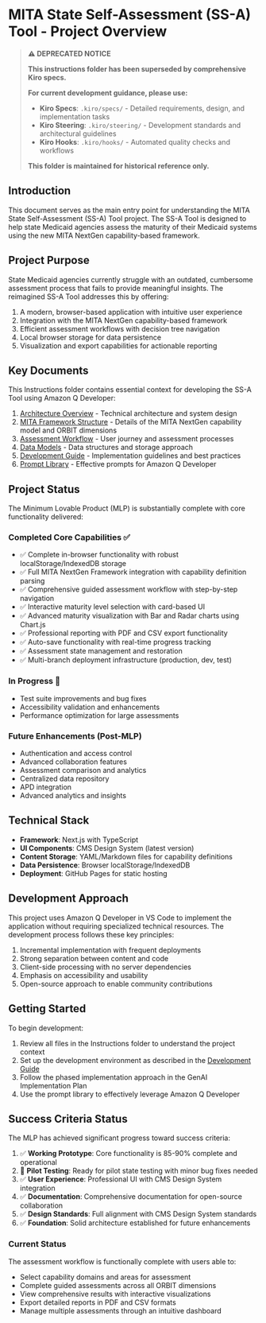 # MITA State Self-Assessment (SS-A) Tool - Project Overview

> **⚠️ DEPRECATED NOTICE**
> 
> **This instructions folder has been superseded by comprehensive Kiro specs.**
> 
> **For current development guidance, please use:**
> - **Kiro Specs**: `.kiro/specs/` - Detailed requirements, design, and implementation tasks
> - **Kiro Steering**: `.kiro/steering/` - Development standards and architectural guidelines  
> - **Kiro Hooks**: `.kiro/hooks/` - Automated quality checks and workflows
> 
> **This folder is maintained for historical reference only.**

## Introduction

This document serves as the main entry point for understanding the MITA State Self-Assessment (SS-A) Tool project. The SS-A Tool is designed to help state Medicaid agencies assess the maturity of their Medicaid systems using the new MITA NextGen capability-based framework.

## Project Purpose

State Medicaid agencies currently struggle with an outdated, cumbersome assessment process that fails to provide meaningful insights. The reimagined SS-A Tool addresses this by offering:

1. A modern, browser-based application with intuitive user experience
2. Integration with the MITA NextGen capability-based framework
3. Efficient assessment workflows with decision tree navigation
4. Local browser storage for data persistence
5. Visualization and export capabilities for actionable reporting

## Key Documents

This Instructions folder contains essential context for developing the SS-A Tool using Amazon Q Developer:

1. [Architecture Overview](architecture.md) - Technical architecture and system design
2. [MITA Framework Structure](mita_framework.md) - Details of the MITA NextGen capability model and ORBIT dimensions
3. [Assessment Workflow](assessment_workflow.md) - User journey and assessment processes
4. [Data Models](data_models.md) - Data structures and storage approach
5. [Development Guide](development_guide.md) - Implementation guidelines and best practices
6. [Prompt Library](prompt_library.md) - Effective prompts for Amazon Q Developer

## Project Status

The Minimum Lovable Product (MLP) is substantially complete with core functionality delivered:

### Completed Core Capabilities ✅

* ✅ Complete in-browser functionality with robust localStorage/IndexedDB storage
* ✅ Full MITA NextGen Framework integration with capability definition parsing
* ✅ Comprehensive guided assessment workflow with step-by-step navigation
* ✅ Interactive maturity level selection with card-based UI
* ✅ Advanced maturity visualization with Bar and Radar charts using Chart.js
* ✅ Professional reporting with PDF and CSV export functionality
* ✅ Auto-save functionality with real-time progress tracking
* ✅ Assessment state management and restoration
* ✅ Multi-branch deployment infrastructure (production, dev, test)

### In Progress 🚧

* Test suite improvements and bug fixes
* Accessibility validation and enhancements
* Performance optimization for large assessments

### Future Enhancements (Post-MLP)

* Authentication and access control
* Advanced collaboration features
* Assessment comparison and analytics
* Centralized data repository
* APD integration
* Advanced analytics and insights

## Technical Stack

* **Framework**: Next.js with TypeScript
* **UI Components**: CMS Design System (latest version)
* **Content Storage**: YAML/Markdown files for capability definitions
* **Data Persistence**: Browser localStorage/IndexedDB
* **Deployment**: GitHub Pages for static hosting

## Development Approach

This project uses Amazon Q Developer in VS Code to implement the application without requiring specialized technical resources. The development process follows these key principles:

1. Incremental implementation with frequent deployments
2. Strong separation between content and code
3. Client-side processing with no server dependencies
4. Emphasis on accessibility and usability
5. Open-source approach to enable community contributions

## Getting Started

To begin development:

1. Review all files in the Instructions folder to understand the project context
2. Set up the development environment as described in the [Development Guide](development_guide.md)
3. Follow the phased implementation approach in the GenAI Implementation Plan
4. Use the prompt library to effectively leverage Amazon Q Developer

## Success Criteria Status

The MLP has achieved significant progress toward success criteria:

1. ✅ **Working Prototype**: Core functionality is 85-90% complete and operational
2. 🚧 **Pilot Testing**: Ready for pilot state testing with minor bug fixes needed
3. ✅ **User Experience**: Professional UI with CMS Design System integration
4. ✅ **Documentation**: Comprehensive documentation for open-source collaboration
5. ✅ **Design Standards**: Full alignment with CMS Design System standards
6. ✅ **Foundation**: Solid architecture established for future enhancements

### Current Status
The assessment workflow is functionally complete with users able to:
- Select capability domains and areas for assessment
- Complete guided assessments across all ORBIT dimensions
- View comprehensive results with interactive visualizations
- Export detailed reports in PDF and CSV formats
- Manage multiple assessments through an intuitive dashboard

